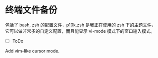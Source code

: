 # 终端文件备份
包括了 bash, zsh 的配置文件，p10k.zsh 是我正在使用的 zsh 下的主题文件，
它可以做非常多的自定义配置，而且能显示 vi-mode 模式下的窗口输入模式。
- [ ] ToDo

Add vim-like cursor mode.
